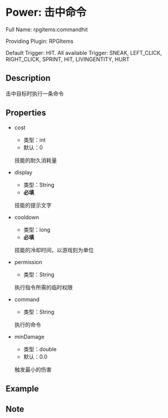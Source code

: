 # Power: 击中命令

<!-- 本文件是通过游戏内 `/rpgitem gen-wiki` 命令生成的。 -->
<!-- 请只在对应的 "beginCustomXXXX" 与 "endCustomXXXX" 间编辑。  -->
<!-- 如果您想修改技能或其属性的描述， -->
<!-- 请修改 "resources/lang/zh_CN.yml" 中对应的项。 -->

Full Name: rpgitems:commandhit

Providing Plugin: RPGItems

Default Trigger: HIT. All available Trigger: SNEAK, LEFT_CLICK, RIGHT_CLICK, SPRINT, HIT, LIVINGENTITY, HURT


<!-- beginCustomHeader -->
<!-- endCustomHeader -->

## Description

击中目标时执行一条命令
<!-- beginCustomDescription -->
<!-- endCustomDescription -->

## Properties

* cost

  * 类型：int
  * 默认：0

  技能的耐久消耗量

* display

  * 类型：String
  * **必填**

  技能的提示文字

* cooldown

  * 类型：long
  * **必填**

  技能的冷却时间，以游戏刻为单位

* permission

  * 类型：String

  执行指令所需的临时权限

* command

  * 类型：String

  执行的命令

* minDamage

  * 类型：double
  * 默认：0.0

  触发最小的伤害


<!-- beginCustomProperties -->
<!-- endCustomProperties -->

## Example

<!-- beginCustomExample -->
<!-- endCustomExample -->

## Note

<!-- beginCustomNote -->
<!-- endCustomNote -->